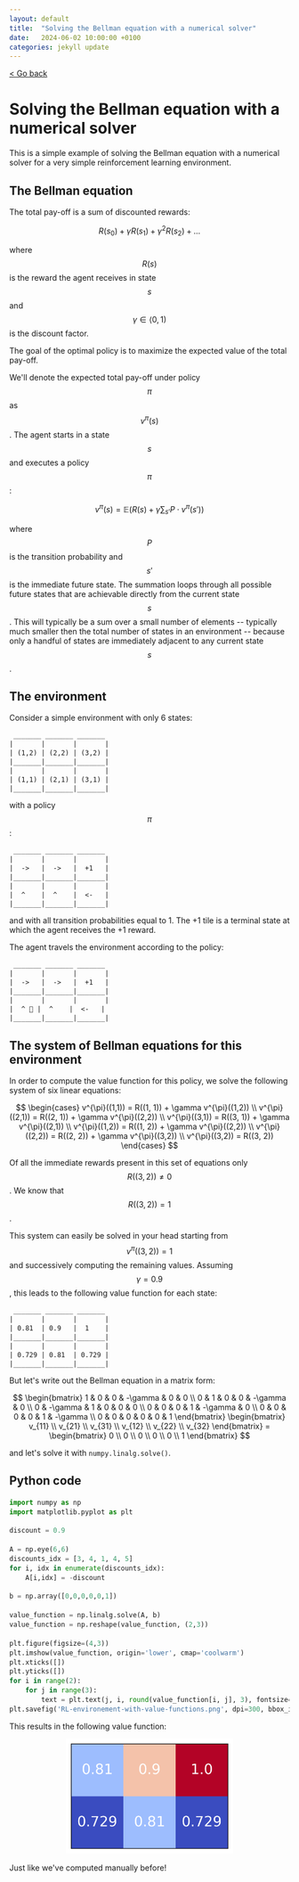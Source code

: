 ```yaml
---
layout: default
title:  "Solving the Bellman equation with a numerical solver"
date:   2024-06-02 10:00:00 +0100
categories: jekyll update
---
```


<script type="text/javascript" async="" src="https://cdnjs.cloudflare.com/ajax/libs/mathjax/2.7.4/MathJax.js?config=TeX-MML-AM_CHTML">
</script>

<p>
   <a href="/kamilazdybal.github.io/#blog">
      < Go back
  </a>
</p>

# Solving the Bellman equation with a numerical solver

This is a simple example of solving the Bellman equation with a numerical solver for a very simple reinforcement learning environment.

## The Bellman equation

The total pay-off is a sum of discounted rewards:

<span class="math display">$$ 
R(s_0) + \gamma R(s_1) + \gamma^2 R(s_2) + \dots 
$$</span>

where <span class="math display">$$R(s)$$</span> is the reward the agent receives in state <span class="math display">$$s$$</span> and <span class="math display">$$\gamma \in \langle 0,1)$$</span> is the discount factor.

The goal of the optimal policy is to maximize the expected value of the total pay-off.

We'll denote the expected total pay-off under policy <span class="math display">$$\pi$$</span> as <span class="math display">$$v^{\pi}(s)$$</span>. 
The agent starts in a state <span class="math display">$$s$$</span> and executes a policy <span class="math display">$$\pi$$</span>:

<span class="math display">$$
v^{\pi}(s) = \mathbb{E} \big( R(s) + \gamma \sum_{s'} P \cdot v^{\pi} (s') \big)
$$</span>

where <span class="math display">$$P$$</span> is the transition probability and <span class="math display">$$s'$$</span> is the immediate future state.
The summation loops through all possible future states that are achievable directly from the current state <span class="math display">$$s$$</span>.
This will typically be a sum over a small number of elements -- typically much smaller then the total number of states in an environment --
because only a handful of states are immediately adjacent to any current state <span class="math display">$$s$$</span>.

## The environment

Consider a simple environment with only 6 states:

```
 _______ _______ _______
|       |       |       |
| (1,2) | (2,2) | (3,2) |
|_______|_______|_______|
|       |       |       |
| (1,1) | (2,1) | (3,1) |
|_______|_______|_______|
```

with a policy <span class="math display">$$\pi$$</span>:

```
 _______ _______ _______
|       |       |       |
|  ->   |  ->   |  +1   |
|_______|_______|_______|
|       |       |       |
|  ^    |  ^    |  <-   |
|_______|_______|_______|
```

and with all transition probabilities equal to 1. The +1 tile is a terminal state at which the agent receives the +1 reward.

The agent travels the environment according to the policy:

```
 _______ _______ _______
|       |       |       |
|  ->   |  ->   |  +1   |
|_______|_______|_______|
|       |       |       |
|  ^ 🤖 |  ^    |  <-   |
|_______|_______|_______|
```

## The system of Bellman equations for this environment

In order to compute the value function for this policy, we solve the following system of six linear equations:

<span class="math display">$$
\begin{cases}
v^{\pi}((1,1)) = R((1, 1)) + \gamma v^{\pi}((1,2)) \\
v^{\pi}((2,1)) = R((2, 1)) + \gamma v^{\pi}((2,2)) \\
v^{\pi}((3,1)) = R((3, 1)) + \gamma v^{\pi}((2,1)) \\
v^{\pi}((1,2)) = R((1, 2)) + \gamma v^{\pi}((2,2)) \\
v^{\pi}((2,2)) = R((2, 2)) + \gamma v^{\pi}((3,2)) \\
v^{\pi}((3,2)) = R((3, 2))
\end{cases}
$$</span>

Of all the immediate rewards present in this set of equations only <span class="math display">$$R((3,2)) \neq 0$$</span>. 
We know that <span class="math display">$$R((3,2)) = 1$$</span>.

This system can easily be solved in your head starting from <span class="math display">$$v^{\pi}((3,2)) = 1$$</span> 
and successively computing the remaining values. 
Assuming <span class="math display">$$\gamma = 0.9$$</span>, this leads to the following value function for each state:

```
 _______ _______ _______
|       |       |       |
| 0.81  | 0.9   |  1    |
|_______|_______|_______|
|       |       |       |
| 0.729 | 0.81  | 0.729 |
|_______|_______|_______|
```

But let's write out the Bellman equation in a matrix form:

<span class="math display">$$
\begin{bmatrix}
1 & 0 & 0 & -\gamma & 0 & 0 \\
0 & 1 & 0 & 0 & -\gamma & 0 \\
0 & -\gamma & 1 & 0 & 0 & 0 \\
0 & 0 & 0 & 1 & -\gamma & 0 \\
0 & 0 & 0 & 0 & 1 & -\gamma \\
0 & 0 & 0 & 0 & 0 & 1
\end{bmatrix}
\begin{bmatrix}
v_{11} \\
v_{21} \\
v_{31} \\
v_{12} \\
v_{22} \\
v_{32}
\end{bmatrix} = 
\begin{bmatrix}
0 \\
0 \\
0 \\
0 \\
0 \\
1
\end{bmatrix}
$$</span>

and let's solve it with ``numpy.linalg.solve()``.

## Python code

```python
import numpy as np
import matplotlib.pyplot as plt

discount = 0.9

A = np.eye(6,6)
discounts_idx = [3, 4, 1, 4, 5]
for i, idx in enumerate(discounts_idx):
    A[i,idx] = -discount

b = np.array([0,0,0,0,0,1])

value_function = np.linalg.solve(A, b)
value_function = np.reshape(value_function, (2,3))

plt.figure(figsize=(4,3))
plt.imshow(value_function, origin='lower', cmap='coolwarm')
plt.xticks([])
plt.yticks([])
for i in range(2):
    for j in range(3):
        text = plt.text(j, i, round(value_function[i, j], 3), fontsize=20, ha="center", va="center", color="w")
plt.savefig('RL-environement-with-value-functions.png', dpi=300, bbox_inches='tight')
```

This results in the following value function:

<p align="center">
  <img src="https://github.com/kamilazdybal/kamilazdybal.github.io/raw/main/_posts/RL-environement-with-value-functions.png" width="300">
</p>

Just like we've computed manually before!

